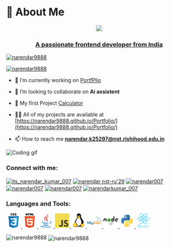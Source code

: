 <div class="markdown-heading" dir="auto"><h1 class="heading-element" dir="auto">💫 About Me</h1>
<div align="center" dir="auto">
  <animated-image data-catalyst="" style="width: 60px;"><a target="_blank" rel="noopener noreferrer nofollow" href="https://camo.githubusercontent.com/d552948e7884c41fde2d32b9221d79f0df2076c7d824aaab954ca93f53d95884/68747470733a2f2f6d656469612e67697068792e636f6d2f6d656469612f6876524a434c467a6361737252346961377a2f67697068792e676966" data-target="animated-image.originalLink"><img src="https://camo.githubusercontent.com/d552948e7884c41fde2d32b9221d79f0df2076c7d824aaab954ca93f53d95884/68747470733a2f2f6d656469612e67697068792e636f6d2f6d656469612f6876524a434c467a6361737252346961377a2f67697068792e676966" data-canonical-src="https://media.giphy.com/media/hvRJCLFzcasrR4ia7z/giphy.gif" style="max-width: 100%; display: inline-block;" data-target="animated-image.originalImage"></a>
      <span class="AnimatedImagePlayer" data-target="animated-image.player" hidden="">
        <a data-target="animated-image.replacedLink" class="AnimatedImagePlayer-images" href="https://camo.githubusercontent.com/d552948e7884c41fde2d32b9221d79f0df2076c7d824aaab954ca93f53d95884/68747470733a2f2f6d656469612e67697068792e636f6d2f6d656469612f6876524a434c467a6361737252346961377a2f67697068792e676966" target="_blank">
</div>
<h3 align="center">A passionate frontend developer from India</h3>

<p align="left"> <img src="https://komarev.com/ghpvc/?username=narendar9888&label=Profile%20views&color=0e75b6&style=flat" alt="narendar9888" /> </p>

<p align="left"> <a href="https://github.com/ryo-ma/github-profile-trophy"><img src="https://github-profile-trophy.vercel.app/?username=narendar9888" alt="narendar9888" /></a> </p>

- 🔭 I’m currently working on [PortfPlio](https://narendar9888.github.io/Portfolio/)

- 👯 I’m looking to collaborate on **Ai assistent**

- 🥇 My first Project [Calculator](https://narendar9888.github.io/Calculator/)

- 👨‍💻 All of my projects are available at [https://narendar9888.github.io/Portfolio/](https://narendar9888.github.io/Portfolio/)

- 📫 How to reach me **narendar.k25297@nst.rishihood.edu.in**

<img src="https://camo.githubusercontent.com/803226302ac9ed44d0caeadcaee81c6797400dc7b6da544bb78c80c59ebdfca3/68747470733a2f2f6d656469612e67697068792e636f6d2f6d656469612f7167515567674143335066763638377150432f67697068792e676966" alt="Coding gif" data-canonical-src="https://media.giphy.com/media/qgQUggAC3Pfv687qPC/giphy.gif" style="max-width: 100%; display: inline-block;" data-target="animated-image.originalImage">

<h3 align="left">Connect with me:</h3>
<p align="left">
<a href="https://instagram.com/its_narendar_kumar_007" target="blank"><img align="center" src="https://raw.githubusercontent.com/rahuldkjain/github-profile-readme-generator/master/src/images/icons/Social/instagram.svg" alt="its_narendar_kumar_007" height="30" width="40" /></a>
<a href="https://www.youtube.com/c/narendar nst-ru'29" target="blank"><img align="center" src="https://raw.githubusercontent.com/rahuldkjain/github-profile-readme-generator/master/src/images/icons/Social/youtube.svg" alt="narendar nst-ru'29" height="30" width="40" /></a>
<a href="https://www.codechef.com/users/narendar007" target="blank"><img align="center" src="https://cdn.jsdelivr.net/npm/simple-icons@3.1.0/icons/codechef.svg" alt="narendar007" height="30" width="40" /></a>
<a href="https://www.hackerrank.com/narendar007" target="blank"><img align="center" src="https://raw.githubusercontent.com/rahuldkjain/github-profile-readme-generator/master/src/images/icons/Social/hackerrank.svg" alt="narendar007" height="30" width="40" /></a>
<a href="https://codeforces.com/profile/narendar007" target="blank"><img align="center" src="https://raw.githubusercontent.com/rahuldkjain/github-profile-readme-generator/master/src/images/icons/Social/codeforces.svg" alt="narendar007" height="30" width="40" /></a>
<a href="https://www.leetcode.com/narendarkumar_007" target="blank"><img align="center" src="https://raw.githubusercontent.com/rahuldkjain/github-profile-readme-generator/master/src/images/icons/Social/leet-code.svg" alt="narendarkumar_007" height="30" width="40" /></a>
</p>

<h3 align="left">Languages and Tools:</h3>
<p align="left"> <a href="https://www.w3schools.com/css/" target="_blank" rel="noreferrer"> <img src="https://raw.githubusercontent.com/devicons/devicon/master/icons/css3/css3-original-wordmark.svg" alt="css3" width="40" height="40"/> </a> <a href="https://www.w3.org/html/" target="_blank" rel="noreferrer"> <img src="https://raw.githubusercontent.com/devicons/devicon/master/icons/html5/html5-original-wordmark.svg" alt="html5" width="40" height="40"/> </a> <a href="https://www.java.com" target="_blank" rel="noreferrer"> <img src="https://raw.githubusercontent.com/devicons/devicon/master/icons/java/java-original.svg" alt="java" width="40" height="40"/> </a> <a href="https://developer.mozilla.org/en-US/docs/Web/JavaScript" target="_blank" rel="noreferrer"> <img src="https://raw.githubusercontent.com/devicons/devicon/master/icons/javascript/javascript-original.svg" alt="javascript" width="40" height="40"/> </a> <a href="https://www.linux.org/" target="_blank" rel="noreferrer"> <img src="https://raw.githubusercontent.com/devicons/devicon/master/icons/linux/linux-original.svg" alt="linux" width="40" height="40"/> </a> <a href="https://www.mysql.com/" target="_blank" rel="noreferrer"> <img src="https://raw.githubusercontent.com/devicons/devicon/master/icons/mysql/mysql-original-wordmark.svg" alt="mysql" width="40" height="40"/> </a> <a href="https://nodejs.org" target="_blank" rel="noreferrer"> <img src="https://raw.githubusercontent.com/devicons/devicon/master/icons/nodejs/nodejs-original-wordmark.svg" alt="nodejs" width="40" height="40"/> </a> <a href="https://www.python.org" target="_blank" rel="noreferrer"> <img src="https://raw.githubusercontent.com/devicons/devicon/master/icons/python/python-original.svg" alt="python" width="40" height="40"/> </a> <a href="https://reactjs.org/" target="_blank" rel="noreferrer"> <img src="https://raw.githubusercontent.com/devicons/devicon/master/icons/react/react-original-wordmark.svg" alt="react" width="40" height="40"/> </a> </p>

<p><img align="left" src="https://github-readme-stats.vercel.app/api/top-langs?username=narendar9888&show_icons=true&locale=en&layout=compact" alt="narendar9888" /></p>

<p>&nbsp;<img align="center" src="https://github-readme-stats.vercel.app/api?username=narendar9888&show_icons=true&locale=en" alt="narendar9888" /></p>
